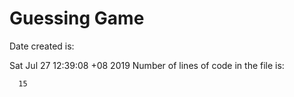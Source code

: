 # Guessing Game
Date created is: 

Sat Jul 27 12:39:08 +08 2019
Number of lines of code in the file is: 

      15
